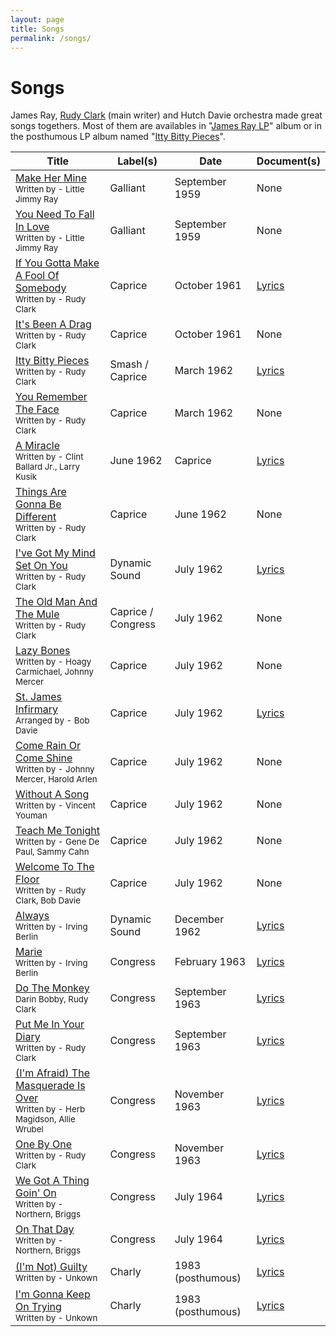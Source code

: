 ```yaml
---
layout: page
title: Songs
permalink: /songs/
---
```


# Songs

James Ray, [Rudy Clark](https://en.wikipedia.org/wiki/Rudy_Clark) (main writer) and Hutch Davie orchestra made great songs togethers. Most of them are availables in "[James Ray LP](https://www.discogs.com/release/3221079-James-Ray-James-Ray)" album or in the posthumous LP album named "[Itty Bitty Pieces](https://www.discogs.com/release/3016494-James-Ray-Itty-Bitty-Pieces)".

| Title | Label(s) | Date | Document(s) |
| --- | --- | --- | --- |
| [Make Her Mine](https://www.youtube.com/watch?v=r0ptmu3QHI8)<br><sup>Written by - Little Jimmy Ray</sup> | Galliant | September 1959 |  None |
| [You Need To Fall In Love](https://www.youtube.com/watch?v=a21ujJ22t3s)<br><sup>Written by - Little Jimmy Ray</sup> | Galliant | September 1959 | None |
| [If You Gotta Make A Fool Of Somebody](https://www.youtube.com/watch?v=sperNZW6A8k)<br><sup>Written by - Rudy Clark</sup> | Caprice | October 1961 | [Lyrics](./lyrics/if-you-gotta-make-a-fool-of-somebody.md) |
| [It's Been A Drag](https://www.youtube.com/watch?v=Z8zyY8Q37fk)<br><sup>Written by - Rudy Clark</sup> | Caprice | October 1961 | None |
| [Itty Bitty Pieces](https://www.youtube.com/watch?v=56Tv8PjAF5Y)<br><sup>Written by - Rudy Clark</sup> | Smash / Caprice | March 1962 | [Lyrics](./lyrics/itty-bitty-pieces.md) |
| [You Remember The Face](https://www.youtube.com/watch?v=ZR7JAQcVPgM)<br><sup>Written by - Rudy Clark</sup> | Caprice | March 1962 | None |
| [A Miracle](https://www.youtube.com/watch?v=s9y2VSHu2I8)<br><sup>Written by - Clint Ballard Jr., Larry Kusik</sup> | June 1962 | Caprice | [Lyrics](./lyrics/a-miracle.md) |
| [Things Are Gonna Be Different](https://www.youtube.com/watch?v=_78nuECv3Do)<br><sup>Written by - Rudy Clark</sup> | Caprice | June 1962 | None |
| [I've Got My Mind Set On You](https://www.youtube.com/watch?v=dSNbpBOf80A)<br><sup>Written by - Rudy Clark</sup> | Dynamic Sound | July 1962 | [Lyrics](./lyrics/i-ve-got-my-mind-set-on-you.md) |
| [The Old Man And The Mule](https://www.youtube.com/watch?v=9H6uo_a24xU)<br><sup>Written by - Rudy Clark</sup> | Caprice / Congress | July 1962 | None |
| [Lazy Bones](https://www.youtube.com/watch?v=Apj1Cvkc55o)<br><sup>Written by - Hoagy Carmichael, Johnny Mercer</sup> | Caprice | July 1962 | None |
| [St. James Infirmary](https://www.youtube.com/watch?v=lAP2bfSE_2s)<br><sup>Arranged by - Bob Davie</sup> | Caprice | July 1962 | [Lyrics](./lyrics/st-james-infirmary.md) |
| [Come Rain Or Come Shine](https://www.youtube.com/watch?v=2uZ1bjzcJME)<br><sup>Written by - Johnny Mercer, Harold Arlen</sup> | Caprice | July 1962 | None |
| [Without A Song](https://www.youtube.com/watch?v=vVQ447pzuzU)<br><sup>Written by - Vincent Youman</sup> | Caprice | July 1962 | None |
| [Teach Me Tonight](https://www.youtube.com/watch?v=Z3g0ktzpZXs)<br><sup>Written by - Gene De Paul, Sammy Cahn</sup> | Caprice | July 1962 | None |
| [Welcome To The Floor](https://www.youtube.com/watch?v=xDs6FBXgC60)<br><sup>Written by - Rudy Clark, Bob Davie</sup> | Caprice | July 1962 | None |
| [Always](https://www.youtube.com/watch?v=RwJwHDQvj_s)<br><sup>Written by - Irving Berlin</sup> | Dynamic Sound | December 1962 | [Lyrics](./lyrics/always.md) |
| [Marie](https://www.youtube.com/watch?v=xVRQULoAq8U)<br><sup>Written by - Irving Berlin</sup> | Congress | February 1963 | [Lyrics](./lyrics/marie.md) |
| [Do The Monkey](https://www.youtube.com/watch?v=4VttO0uJH_Q)<br><sup>Darin Bobby, Rudy Clark</sup> | Congress | September 1963 | [Lyrics](./lyrics/do-the-monkey.md) |
| [Put Me In Your Diary](https://www.youtube.com/watch?v=sTOyZlzDekQ)<br><sup>Written by - Rudy Clark</sup> | Congress | September 1963 | [Lyrics](./lyrics/put-me-in-your-diary.md) |
| [(I'm Afraid) The Masquerade Is Over](https://www.youtube.com/watch?v=aEqzGMSyVOU)<br><sup>Written by - Herb Magidson, Allie Wrubel</sup> | Congress | November 1963 | [Lyrics](./lyrics/i-m-afraid-the-masquerade-is-over.md) |
| [One By One](https://www.youtube.com/watch?v=qAnOf4q-6uA)<br><sup>Written by - Rudy Clark</sup> | Congress | November 1963 | [Lyrics](./lyrics/one-by-one.md) |
| [We Got A Thing Goin' On](https://www.youtube.com/watch?v=jUdfMkWEpFQ)<br><sup>Written by - Northern, Briggs</sup> | Congress | July 1964 | [Lyrics](./lyrics/we-got-a-thing-going-on.md) |
| [On That Day](https://www.youtube.com/watch?v=Lg7g_tXujyg)<br><sup>Written by - Northern, Briggs</sup> | Congress | July 1964 | [Lyrics](./lyrics/on-that-day.md) |
| [(I'm Not) Guilty](https://www.youtube.com/watch?v=ErTy6JLe9c0)<br><sup>Written by - Unkown</sup> | Charly | 1983 (posthumous) | [Lyrics](./lyrics/i-m-not-guilty.md) |
| [I'm Gonna Keep On Trying](https://www.youtube.com/watch?v=qbvnqetOx5k)<br><sup>Written by - Unkown</sup> | Charly | 1983 (posthumous) | [Lyrics](./lyrics/i-m-gonna-keep-on-trying.md) |


